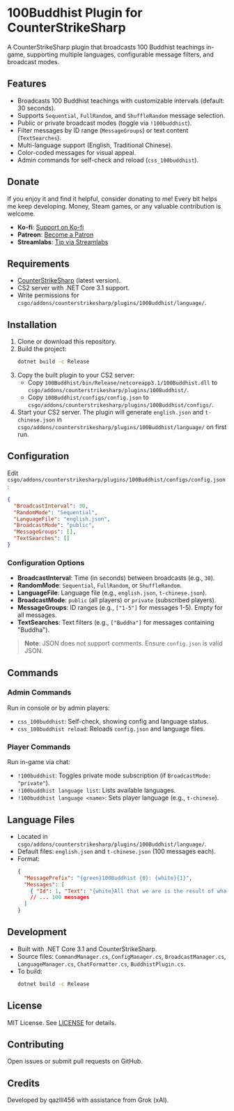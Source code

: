 # 100Buddhist Plugin for CounterStrikeSharp

A CounterStrikeSharp plugin that broadcasts 100 Buddhist teachings in-game, supporting multiple languages, configurable message filters, and broadcast modes.

## Features

- Broadcasts 100 Buddhist teachings with customizable intervals (default: 30 seconds).
- Supports `Sequential`, `FullRandom`, and `ShuffleRandom` message selection.
- Public or private broadcast modes (toggle via `!100buddhist`).
- Filter messages by ID range (`MessageGroups`) or text content (`TextSearches`).
- Multi-language support (English, Traditional Chinese).
- Color-coded messages for visual appeal.
- Admin commands for self-check and reload (`css_100buddhist`).

## Donate
If you enjoy it and find it helpful, consider donating to me! Every bit helps me keep developing.
Money, Steam games, or any valuable contribution is welcome.
- **Ko-fi**: [Support on Ko-fi](https://ko-fi.com/qazlll456)
- **Patreon**: [Become a Patron](https://www.patreon.com/c/qazlll456)
- **Streamlabs**: [Tip via Streamlabs](https://streamlabs.com/BKCqazlll456/tip)

## Requirements

- [CounterStrikeSharp](https://github.com/roflmuffin/CounterStrikeSharp) (latest version).
- CS2 server with .NET Core 3.1 support.
- Write permissions for `csgo/addons/counterstrikesharp/plugins/100Buddhist/language/`.

## Installation

1. Clone or download this repository.
2. Build the project:
   ```bash
   dotnet build -c Release
   ```
3. Copy the built plugin to your CS2 server:
   - Copy `100Buddhist/bin/Release/netcoreapp3.1/100Buddhist.dll` to `csgo/addons/counterstrikesharp/plugins/100Buddhist/`.
   - Copy `100Buddhist/configs/config.json` to `csgo/addons/counterstrikesharp/plugins/100Buddhist/configs/`.
4. Start your CS2 server. The plugin will generate `english.json` and `t-chinese.json` in `csgo/addons/counterstrikesharp/plugins/100Buddhist/language/` on first run.

## Configuration

Edit `csgo/addons/counterstrikesharp/plugins/100Buddhist/configs/config.json`:

```json
{
  "BroadcastInterval": 30,
  "RandomMode": "Sequential",
  "LanguageFile": "english.json",
  "BroadcastMode": "public",
  "MessageGroups": [],
  "TextSearches": []
}
```

### Configuration Options

- **BroadcastInterval**: Time (in seconds) between broadcasts (e.g., `30`).
- **RandomMode**: `Sequential`, `FullRandom`, or `ShuffleRandom`.
- **LanguageFile**: Language file (e.g., `english.json`, `t-chinese.json`).
- **BroadcastMode**: `public` (all players) or `private` (subscribed players).
- **MessageGroups**: ID ranges (e.g., `["1-5"]` for messages 1-5). Empty for all messages.
- **TextSearches**: Text filters (e.g., `["Buddha"]` for messages containing "Buddha").

> **Note**: JSON does not support comments. Ensure `config.json` is valid JSON.

## Commands

### Admin Commands
Run in console or by admin players:

- `css_100buddhist`: Self-check, showing config and language status.
- `css_100buddhist reload`: Reloads `config.json` and language files.

### Player Commands
Run in-game via chat:

- `!100buddhist`: Toggles private mode subscription (if `BroadcastMode: "private"`).
- `!100buddhist language list`: Lists available languages.
- `!100buddhist language <name>`: Sets player language (e.g., `t-chinese`).

## Language Files

- Located in `csgo/addons/counterstrikesharp/plugins/100Buddhist/language/`.
- Default files: `english.json` and `t-chinese.json` (100 messages each).
- Format:
  ```json
  {
    "MessagePrefix": "{green}100Buddhist {0}: {white}{1}",
    "Messages": [
      { "Id": 1, "Text": "{white}All that we are is the result of what we have thought. - Buddha, Dhammapada 1" },
      // ... 100 messages
    ]
  }
  ```

## Development

- Built with .NET Core 3.1 and CounterStrikeSharp.
- Source files: `CommandManager.cs`, `ConfigManager.cs`, `BroadcastManager.cs`, `LanguageManager.cs`, `ChatFormatter.cs`, `BuddhistPlugin.cs`.
- To build:
  ```bash
  dotnet build -c Release
  ```

## License

MIT License. See [LICENSE](LICENSE) for details.

## Contributing

Open issues or submit pull requests on GitHub.

## Credits

Developed by qazlll456 with assistance from Grok (xAI).
